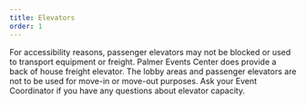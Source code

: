 ```yaml
---
title: Elevators
order: 1
---
```


For accessibility reasons, passenger elevators may not be blocked or used to transport equipment or freight. Palmer Events Center does provide a back of house freight elevator. The lobby areas and passenger elevators are not to be used for move-in or move-out purposes. Ask your Event Coordinator if you have any questions about elevator capacity.

